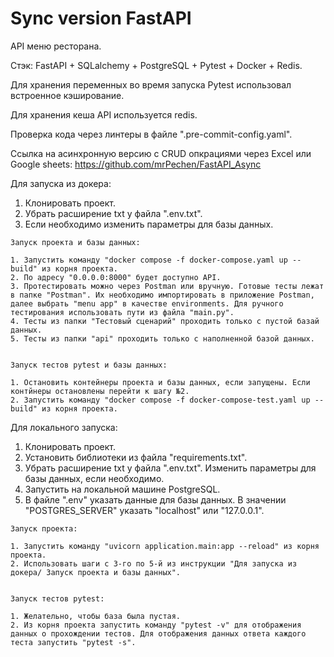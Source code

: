 # Sync version FastAPI
API меню ресторана.

Стэк: FastAPI + SQLalchemy + PostgreSQL + Pytest + Docker + Redis.

Для хранения переменных во время запуска Pytest использовал встроенное кэширование.

Для хранения кеша API используется redis.

Проверка кода через линтеры в файле ".pre-commit-config.yaml".

Ссылка на асинхронную версию с CRUD опкрациями через Excel или Google sheets: https://github.com/mrPechen/FastAPI_Async

Для запуска из докера:

  1. Клонировать проект.
  2. Убрать расширение txt у файла ".env.txt".
  3. Если необходимо изменить параметры для базы данных.

    Запуск проекта и базы данных:

    1. Запустить команду "docker compose -f docker-compose.yaml up --build" из корня проекта.
    2. По адресу "0.0.0.0:8000" будет доступно API.
    3. Протестировать можно через Postman или вручную. Готовые тесты лежат в папке "Postman". Их необходимо импортировать в приложение Postman, далее выбрать "menu app" в качестве environments. Для ручного тестирования использовать пути из файла "main.py".
    4. Тесты из папки "Тестовый сценарий" проходить только с пустой базай данных.
    5. Тесты из папки "api" проходить только с наполненной базой данных.


    Запуск тестов pytest и базы данных:

    1. Остановить контейнеры проекта и базы данных, если запущены. Если контйнеры остановлены перейти к шагу №2.
    2. Запустить команду "docker compose -f docker-compose-test.yaml up --build" из корня проекта.


Для локального запуска:

  1. Клонировать проект.
  2. Установить библиотеки из файла "requirements.txt".
  3. Убрать расширение txt у файла ".env.txt". Изменить параметры для базы данных, если необходимо.  
  4. Запустить на локальной машине PostgreSQL.
  5. В файле ".env" указать данные для базы данных. В значении "POSTGRES_SERVER" указать "localhost" или "127.0.0.1".

    Запуск проекта:

    1. Запустить команду "uvicorn application.main:app --reload" из корня проекта.
    2. Использовать шаги с 3-го по 5-й из инструкции "Для запуска из докера/ Запуск проекта и базы данных".


    Запуск тестов pytest:

    1. Желательно, чтобы база была пустая.
    2. Из корня проекта запустить команду "pytest -v" для отображения данных о прохождении тестов. Для отображения данных ответа каждого теста запустить "pytest -s".
